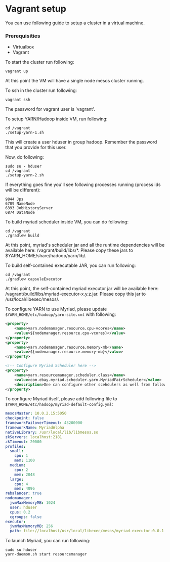 # Vagrant setup

You can use following guide to setup a cluster in a virtual machine.

### Prerequisities
* Virtualbox
* Vagrant

To start the cluster run following:
```shell
vagrant up
```
At this point the VM will have a single node mesos cluster running.

To ssh in the cluster run following:
```shell
vagrant ssh
```
The password for vagrant user is 'vagrant'.

To setup YARN/Hadoop inside VM, run following:
```shell
cd /vagrant
./setup-yarn-1.sh
```
This will create a user hduser in group hadoop. Remember the password that you provide for this user.

Now, do following:
```shell
sudo su - hduser
cd /vagrant
./setup-yarn-2.sh
```
If everything goes fine you'll see following processes running (process ids will be different):
```shell
9844 Jps
6709 NameNode
6393 JobHistoryServer
6874 DataNode
```

To build myriad scheduler inside VM, you can do following:
```shell
cd /vagrant
./gradlew build
```

At this point, myriad's scheduler jar and all the runtime dependencies will be available here: /vagrant/build/libs/*. Please copy these jars to $YARN_HOME/share/hadoop/yarn/lib/.

To build self-contained executable JAR, you can run following:
```shell
cd /vagrant
./gradlew capsuleExecutor
```

At this point, the self-contained myriad executor jar will be available here: /vagrant/build/libs/myriad-executor-x.y.z.jar. Please copy this jar to /usr/local/libexec/mesos/.

To configure YARN to use Myriad, please update ```$YARN_HOME/etc/hadoop/yarn-site.xml``` with following:
```xml
<property>
    <name>yarn.nodemanager.resource.cpu-vcores</name>
    <value>${nodemanager.resource.cpu-vcores}</value>
</property>
<property>
    <name>yarn.nodemanager.resource.memory-mb</name>
    <value>${nodemanager.resource.memory-mb}</value>
</property>

<!-- Configure Myriad Scheduler here -->
<property>
    <name>yarn.resourcemanager.scheduler.class</name>
    <value>com.ebay.myriad.scheduler.yarn.MyriadFairScheduler</value>
    <description>One can configure other scehdulers as well from following list: com.ebay.myriad.scheduler.yarn.MyriadCapacityScheduler, com.ebay.myriad.scheduler.yarn.MyriadFifoScheduler</description>
</property>
```

To configure Myriad itself, please add following file to ```$YARN_HOME/etc/hadoop/myriad-default-config.yml```:
```yml
mesosMaster: 10.0.2.15:5050
checkpoint: false
frameworkFailoverTimeout: 43200000
frameworkName: MyriadAlpha
nativeLibrary: /usr/local/lib/libmesos.so
zkServers: localhost:2181
zkTimeout: 20000
profiles:
  small:
    cpu: 1
    mem: 1100
  medium:
    cpu: 2
    mem: 2048
  large:
    cpu: 4
    mem: 4096
rebalancer: true
nodemanager:
  jvmMaxMemoryMB: 1024
  user: hduser
  cpus: 0.2
  cgroups: false
executor:
  jvmMaxMemoryMB: 256
  path: file://localhost/usr/local/libexec/mesos/myriad-executor-0.0.1.jar
```

To launch Myriad, you can run following:
```shell
sudo su hduser
yarn-daemon.sh start resourcemanager
```
